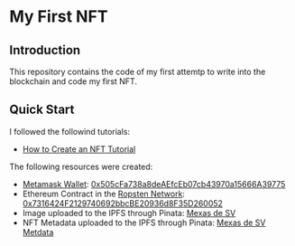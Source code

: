 # My First NFT

## Introduction
This repository contains the code of my first attemtp to write into the blockchain and code my first NFT.

## Quick Start
I followed the followind tutorials:

* [How to Create an NFT Tutorial](https://docs.alchemy.com/alchemy/tutorials/how-to-create-an-nft)

The following resources were created:

* [Metamask Wallet](https://metamask.io/): [0x505cFa738a8deAEfcEb07cb43970a15666A39775](https://ropsten.etherscan.io/address/0x505cFa738a8deAEfcEb07cb43970a15666A39775)
* Ethereum Contract in the [Ropsten Network](https://ropsten.etherscan.io/): [0x7316424F2129740692bbcBE20936d8F35D260052](https://ropsten.etherscan.io/address/0x7316424F2129740692bbcBE20936d8F35D260052#code)
*  Image uploaded to the IPFS through Pinata: [Mexas de SV](https://gateway.pinata.cloud/ipfs/QmNfg8QNQN4W3VrbTSpxYuvHfdUP9oHu233jvWbzNpAvgb)
*  NFT Metadata uploaded to the IPFS through Pinata: [Mexas de SV Metdata](https://gateway.pinata.cloud/ipfs/QmW8PHA4McSXg1eoobBRRSVq4QtN39PaMHujZjVP5Goovo)
